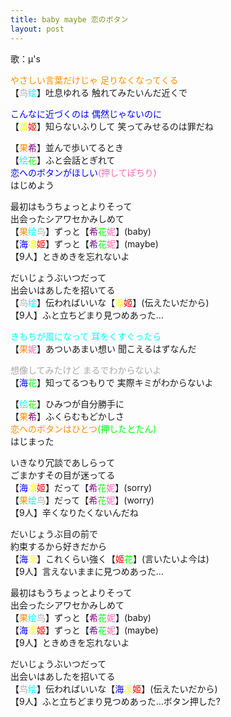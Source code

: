 ```yaml
---
title: baby maybe 恋のボタン
layout: post
---
```

歌：μ's

<p><font color="darkorange">やさしい言葉だけじゃ 足りなくなってくる</font><br />
【<font color="darkgray">鸟</font><font color="cyan">绘</font>】吐息ゆれる 触れてみたいんだ近くで</p>

<p><font color="blue">こんなに近づくのは 偶然じゃないのに</font><br />
【<font color="yellow">凛</font><font color="red">姬</font>】知らないふりして 笑ってみせるのは罪だね</p>

<p>【<font color="darkorange">果</font><font color="purple">希</font>】並んで歩いてるとき<br />
【<font color="cyan">绘</font><font color="lime">花</font>】ふと会話とぎれて<br />
<font color="blue">恋へのボタンがほしい</font><font color="hotpink">(押してぽちり)</font><br />
はじめよう</p>

<p>最初はもうちょっとよりそって<br />
出会ったシアワセかみしめて<br />
【<font color="darkorange">果</font><font color="cyan">绘</font><font color="darkgray">鸟</font>】ずっと【<font color="purple">希</font><font color="lime">花</font><font color="hotpink">妮</font>】(baby)<br />
【<font color="blue">海</font><font color="yellow">凛</font><font color="red">姬</font>】ずっと【<font color="purple">希</font><font color="lime">花</font><font color="hotpink">妮</font>】(maybe)<br />
【9人】ときめきを忘れないよ</p>

<p>だいじょうぶいつだって<br />
出会いはあしたを招いてる<br />
【<font color="darkgray">鸟</font><font color="cyan">绘</font>】伝わればいいな【<font color="yellow">凛</font><font color="red">姬</font>】(伝えたいだから)<br />
【9人】ふと立ちどまり見つめあった…</p>

<p><font color="cyan">きもちが風になって 耳をくすぐったら</font><br />
【<font color="darkorange">果</font><font color="hotpink">妮</font>】あついあまい想い 聞こえるはずなんだ</p>

<p><font color="darkgray">想像してみたけど まるでわからないよ</font><br />
【<font color="blue">海</font><font color="lime">花</font>】知ってるつもりで 実際キミがわからないよ</p>

<p>【<font color="cyan">绘</font><font color="lime">花</font>】ひみつが自分勝手に<br />
【<font color="darkorange">果</font><font color="purple">希</font>】ふくらむもどかしさ<br />
<font color="darkorange">恋へのボタンはひとつ</font><font color="lime">(押したとたん)</font><br />
はじまった</p>

<p>いきなり冗談であしらって<br />
ごまかすその目が迷ってる<br />
【<font color="blue">海</font><font color="yellow">凛</font><font color="red">姬</font>】だって【<font color="purple">希</font><font color="lime">花</font><font color="hotpink">妮</font>】(sorry)<br />
【<font color="darkorange">果</font><font color="cyan">绘</font><font color="darkgray">鸟</font>】だって【<font color="purple">希</font><font color="lime">花</font><font color="hotpink">妮</font>】(worry)<br />
【9人】辛くなりたくないんだね</p>

<p>だいじょうぶ目の前で<br />
約束するから好きだから<br />
【<font color="blue">海</font><font color="yellow">凛</font>】これくらい強く【<font color="red">姬</font><font color="lime">花</font>】(言いたいよ今は)<br />
【9人】言えないままに見つめあった…</p>

<p>最初はもうちょっとよりそって<br />
出会ったシアワセかみしめて<br />
【<font color="darkorange">果</font><font color="cyan">绘</font><font color="darkgray">鸟</font>】ずっと【<font color="purple">希</font><font color="lime">花</font><font color="hotpink">妮</font>】(baby)<br />
【<font color="blue">海</font><font color="yellow">凛</font><font color="red">姬</font>】ずっと【<font color="purple">希</font><font color="lime">花</font><font color="hotpink">妮</font>】(maybe)<br />
【9人】ときめきを忘れないよ</p>

<p>だいじょうぶいつだって<br />
出会いはあしたを招いてる<br />
【<font color="darkgray">鸟</font><font color="cyan">绘</font>】伝わればいいな【<font color="blue">海</font><font color="yellow">凛</font><font color="red">姬</font>】(伝えたいだから)<br />
【9人】ふと立ちどまり見つめあった…ボタン押した?</p>
